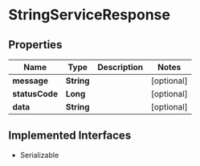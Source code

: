 

# StringServiceResponse


## Properties

Name | Type | Description | Notes
------------ | ------------- | ------------- | -------------
**message** | **String** |  |  [optional]
**statusCode** | **Long** |  |  [optional]
**data** | **String** |  |  [optional]


## Implemented Interfaces

* Serializable


